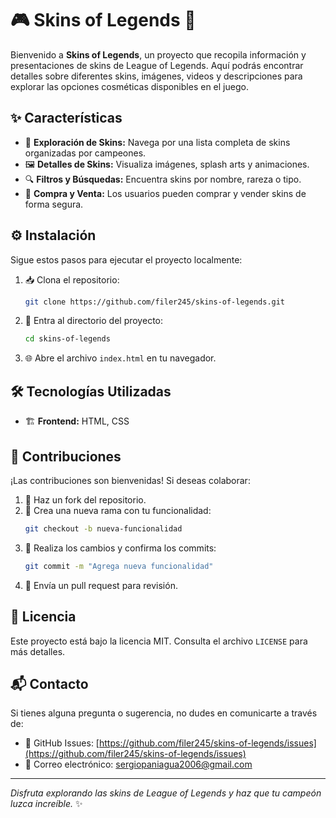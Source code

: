 # 🎮 Skins of Legends 🎨

Bienvenido a **Skins of Legends**, un proyecto que recopila información y presentaciones de skins de League of Legends. Aquí podrás encontrar detalles sobre diferentes skins, imágenes, videos y descripciones para explorar las opciones cosméticas disponibles en el juego.

## ✨ Características

- 🏹 **Exploración de Skins:** Navega por una lista completa de skins organizadas por campeones.
- 🖼️ **Detalles de Skins:** Visualiza imágenes, splash arts y animaciones.
- 🔍 **Filtros y Búsquedas:** Encuentra skins por nombre, rareza o tipo.
- 🛒 **Compra y Venta:** Los usuarios pueden comprar y vender skins de forma segura.

## ⚙️ Instalación

Sigue estos pasos para ejecutar el proyecto localmente:

1. 📥 Clona el repositorio:
   ```bash
   git clone https://github.com/filer245/skins-of-legends.git
   ```

2. 📂 Entra al directorio del proyecto:
   ```bash
   cd skins-of-legends
   ```

3. 🌐 Abre el archivo `index.html` en tu navegador.

## 🛠️ Tecnologías Utilizadas

- 🏗️ **Frontend:** HTML, CSS

## 🤝 Contribuciones

¡Las contribuciones son bienvenidas! Si deseas colaborar:

1. 🍴 Haz un fork del repositorio.
2. 🌿 Crea una nueva rama con tu funcionalidad:
   ```bash
   git checkout -b nueva-funcionalidad
   ```
3. 💾 Realiza los cambios y confirma los commits:
   ```bash
   git commit -m "Agrega nueva funcionalidad"
   ```
4. 🔀 Envía un pull request para revisión.

## 📜 Licencia

Este proyecto está bajo la licencia MIT. Consulta el archivo `LICENSE` para más detalles.

## 📬 Contacto

Si tienes alguna pregunta o sugerencia, no dudes en comunicarte a través de:

- 📝 GitHub Issues: [https://github.com/filer245/skins-of-legends/issues](https://github.com/filer245/skins-of-legends/issues)
- 📧 Correo electrónico: sergiopaniagua2006@gmail.com

---

_Disfruta explorando las skins de League of Legends y haz que tu campeón luzca increíble._ ✨

